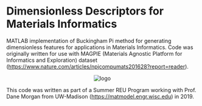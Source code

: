 # Dimensionless Descriptors for Materials Informatics
MATLAB implementation of Buckingham Pi method for generating dimensionless features for applications in Materials Informatics. Code was originally written for use with MAGPIE (Materials Agnostic Platform for Informatics and Exploration) dataset (https://www.nature.com/articles/npjcompumats201628?report=reader). 

<div align="center">
<img src="https://github.com/ojimenezn/dimensionless-descriptors/blob/main/images/buckpi.png" alt="logo"></img>
</div>

This code was written as part of a Summer REU Program working with Prof. Dane Morgan from UW-Madison (https://matmodel.engr.wisc.edu) in 2019.
